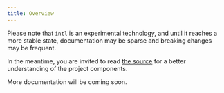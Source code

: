 ```yaml
---
title: Overview
---
```



Please note that `intl` is an experimental technology, and until it reaches a more stable state, documentation may be sparse and breaking changes may be frequent. 

In the meantime, you are invited to read [the source](https://github.com/intl-wc/intl/tree/master/packages/core) for a better understanding of the project components.

More documentation will be coming soon.